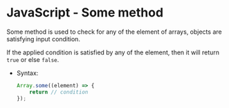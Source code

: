 # JavaScript - Some method

Some method is used to check for any of the element of arrays, objects are satisfying input condition.

If the applied condition is satisfied by any of the element, then it will return `true` or else `false`.

* Syntax:
    ```javascript
    Array.some((element) => {
        return // condition
    });
    ```